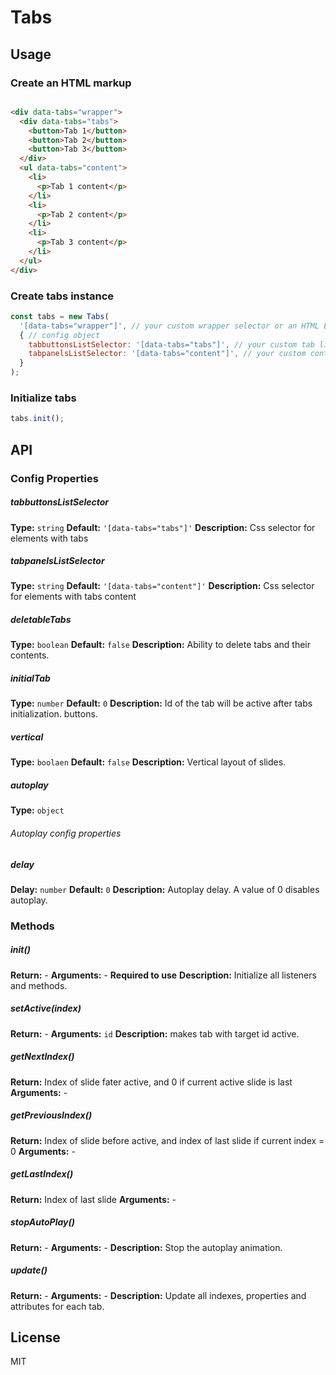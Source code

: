 # Tabs

## Usage

### Create an HTML markup

```html

<div data-tabs="wrapper">
  <div data-tabs="tabs">
    <button>Tab 1</button>
    <button>Tab 2</button>
    <button>Tab 3</button>
  </div>
  <ul data-tabs="content">
    <li>
      <p>Tab 1 content</p>
    </li>
    <li>
      <p>Tab 2 content</p>
    </li>
    <li>
      <p>Tab 3 content</p>
    </li>
  </ul>
</div>
```

### Create tabs instance

```javascript
const tabs = new Tabs(
  '[data-tabs="wrapper"]', // your custom wrapper selector or an HTML Element
  { // config object
    tabbuttonsListSelector: '[data-tabs="tabs"]', // your custom tab list selector
    tabpanelsListSelector: '[data-tabs="content"]', // your custom content panels list selector
  }
);
```

### Initialize tabs

```javascript
tabs.init();
```

## API

### Config Properties

##### tabbuttonsListSelector
**Type:** `string`
**Default:** `'[data-tabs="tabs"]'`
**Description:** Css selector for elements with tabs

##### tabpanelsListSelector
**Type:** `string`
**Default:** `'[data-tabs="content"]'`
**Description:** Css selector for elements with tabs content

##### deletableTabs
**Type:** `boolean`
**Default:** `false`
**Description:** Ability to delete tabs and their contents.

##### initialTab
**Type:** `number`
**Default:** `0`
**Description:** Id of the tab will be active after tabs initialization. buttons.

##### vertical
**Type:** `boolaen`
**Default:** `false`
**Description:** Vertical layout of slides.

##### autoplay
**Type:** `object`

###### Autoplay config properties
##### delay
**Delay:** `number`
**Default:** `0`
**Description:** Autoplay delay. A value of 0 disables autoplay.


### Methods

##### init()
**Return:** -
**Arguments:** -
**Required to use**
**Description:** Initialize all listeners and methods.

##### setActive(index)
**Return:** -
**Arguments:** `id`
**Description:** makes tab with target id active.

##### getNextIndex()
**Return:** Index of slide fater active, and 0 if current active slide is last
**Arguments:** -

##### getPreviousIndex()
**Return:** Index of slide before active, and index of last slide if current index = 0
**Arguments:** -

##### getLastIndex()
**Return:** Index of last slide
**Arguments:** -

##### stopAutoPlay()
**Return:** -
**Arguments:** -
**Description:** Stop the autoplay animation.

##### update()
**Return:** -
**Arguments:** -
**Description:** Update all indexes, properties and attributes for each tab.


## License

MIT